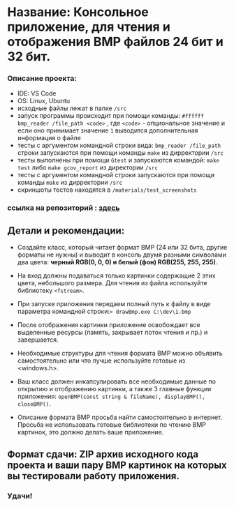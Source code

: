# Название: Консольное приложение, для чтения и отображения BMP файлов 24 бит и 32 бит.
### Описание проекта:
- IDE: VS Code
- OS: Linux, Ubuntu
- исходные файлы лежат в папке `/src`
- запуск программы происходит при помощи команды: `#ffffff` `bmp_reader /file_path <code>` , где `<code>` - опциональное значение и если оно принимает значение `1`  выводится дополнительная информация о файле
- тесты с аргументом командной строки вида: `bmp_reader /file_path` строки запускаются при помощи команды `make` из дирректории `/src`
- тесты выполнены при помощи `Gtest` и запускаются командой: `make test` либо `make gcov_report` из директории `/src`
- тесты с аргументом командной строки запускаются при помощи команды `make` из дирректории `/src`
- скриншоты тестов находятся в  `/materials/test_screenshots`

### ссылка на репозиторий : [здесь](https://github.com/BrClaud/BMP-reader)


## Детали и рекомендации: 
- Создайте класс, который читает формат BMP (24 или 32 бита, другие форматы не нужны) и выводит в консоль двумя разными символами два цвета: **черный RGB(0, 0, 0) и белый (фон) RGB(255, 255, 255)**. 
- На вход должны подаваться только картинки содержащие 2 этих цвета, небольшого размера. Для чтения из файла используйте библиотеку `<fstream>`. 
- При запуске приложения передаем полный путь к файлу в виде параметра командной строки:`> drawBmp.exe C:\dev\1.bmp`

- После отображения картинки приложение освобождает все выделенные ресурсы (память, закрывает поток чтения и пр.) и завершается.
-  Необходимые структуры для чтения формата BMP можно объявить самостоятельно или что лучше используйте готовые из <windows.h>.
- Ваш класс должен инкапсулировать все необходимые данные по открытию и отображению картинки, а также 3 главные функции приложения: `openBMP(const string & fileName), displayBMP(), closeBMP()`. 
- Описание формата BMP просьба найти самостоятельно в интернет. Просьба не использовать готовые библиотеки по чтению BMP картинок, это должно делать ваше приложение.

## Формат сдачи: ZIP архив исходного кода проекта и ваши пару BMP картинок на которых вы тестировали работу приложения.

### Удачи!

